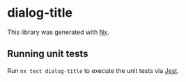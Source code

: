 # dialog-title

This library was generated with [Nx](https://nx.dev).

## Running unit tests

Run `nx test dialog-title` to execute the unit tests via [Jest](https://jestjs.io).
